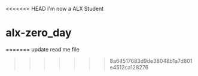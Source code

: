 <<<<<<< HEAD
I'm now a ALX Student
# alx-zero_day
=======
update read me file
>>>>>>> 8a64517683d9de38048b1a7d801e4512ca128276
